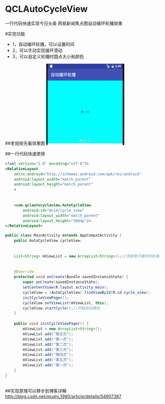 # QCLAutoCycleView
一行代码快速实现今日头条 网易新闻焦点图自动循环轮播效果

#实现功能
* 1，自动循环轮播，可以设置时间
* 2，可以手动实现循环滑动
* 3，可以自定义轮播时圆点大小和颜色

##老规矩先看效果图
![image](https://github.com/qiushi123/QCLAutoCycleView/blob/master/images/GIF.gif?raw=true)

##一行代码快速使用
```xml
<?xml version="1.0" encoding="utf-8"?>  
<RelativeLayout  
    xmlns:android="http://schemas.android.com/apk/res/android"  
    android:layout_width="match_parent"  
    android:layout_height="match_parent"  
    >  
  
  
    <com.qclautocycleview.AutoCycleView  
        android:id="@+id/cycle_view"  
        android:layout_width="match_parent"  
        android:layout_height="300dp"/>  
</RelativeLayout>  
```

```java
public class MainActivity extends AppCompatActivity {  
    public AutoCycleView cycleView;  
  
  
    List<String> mViewList = new ArrayList<String>();//顶部用于循环的布局集合  
  
  
    @Override  
    protected void onCreate(Bundle savedInstanceState) {  
        super.onCreate(savedInstanceState);  
        setContentView(R.layout.activity_main);  
        cycleView = (AutoCycleView) findViewById(R.id.cycle_view);  
        initCycleViewPager();  
        cycleView.setViewList(mViewList, this);  
        cycleView.startCycle();//开始自动滑动  
    }  

    public void initCycleViewPager() {  
        mViewList = new ArrayList<String>();  
        mViewList.add("第五页");  
        mViewList.add("第一页");  
        mViewList.add("第二页");  
        mViewList.add("第三页");  
        mViewList.add("第四页");  
        mViewList.add("第五页");  
        mViewList.add("第一页");  
    }  
}  
 
```
##实现原理可以移步到博客详解
http://blog.csdn.net/qiushi_1990/article/details/54907387
